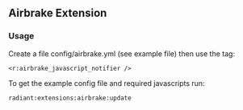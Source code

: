 ## Airbrake Extension ##

### Usage ###

Create a file config/airbrake.yml (see example file) then use the tag:

```
<r:airbrake_javascript_notifier />
```

To get the example config file and required javascripts run:
```
radiant:extensions:airbrake:update
```
